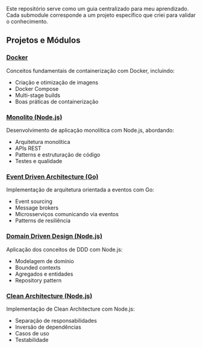 Este repositório serve como um guia centralizado para meu aprendizado. 
Cada submodule corresponde a um projeto específico que criei para validar o conhecimento.

## Projetos e Módulos

### [Docker](https://github.com/Perebati/fc-docker)
Conceitos fundamentais de containerização com Docker, incluindo:
- Criação e otimização de imagens
- Docker Compose
- Multi-stage builds
- Boas práticas de containerização

### [Monolito (Node.js)](https://github.com/Perebati/fc-monolito-nodejs)
Desenvolvimento de aplicação monolítica com Node.js, abordando:
- Arquitetura monolítica
- APIs REST
- Patterns e estruturação de código
- Testes e qualidade

### [Event Driven Architecture (Go)](https://github.com/Perebati/fc-eda-go)
Implementação de arquitetura orientada a eventos com Go:
- Event sourcing
- Message brokers
- Microsserviços comunicando via eventos
- Patterns de resiliência

### [Domain Driven Design (Node.js)](https://github.com/Perebati/fc-ddd-nodejs)
Aplicação dos conceitos de DDD com Node.js:
- Modelagem de domínio
- Bounded contexts
- Agregados e entidades
- Repository pattern

### [Clean Architecture (Node.js)](https://github.com/Perebati/fc-clean-arch-nodejs)
Implementação de Clean Architecture com Node.js:
- Separação de responsabilidades
- Inversão de dependências
- Casos de uso
- Testabilidade